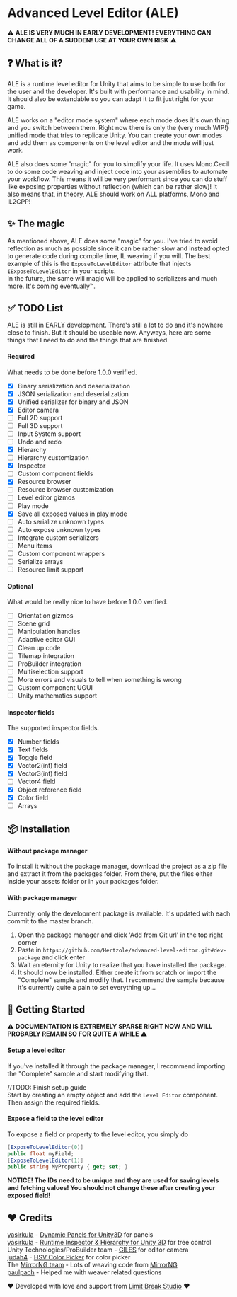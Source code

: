 # Advanced Level Editor (ALE)

⚠ **ALE IS VERY MUCH IN EARLY DEVELOPMENT! EVERYTHING CAN CHANGE ALL OF A SUDDEN! USE AT YOUR OWN RISK** ⚠

## ❓ What is it?
ALE is a runtime level editor for Unity that aims to be simple to use both for the user and the developer. It's built with performance and usability in mind. It should also be extendable so you can adapt it to fit just right for your game.

ALE works on a "editor mode system" where each mode does it's own thing and you switch between them. Right now there is only the (very much WIP!) unified mode that tries to replicate Unity. You can create your own modes and add them as components on the level editor and the mode will just work. 

ALE also does some "magic" for you to simplify your life. It uses Mono.Cecil to do some code weaving and inject code into your assemblies to automate your workflow. This means it will be very performant since you can do stuff like exposing properties without reflection (which can be rather slow)! It also means that, in theory, ALE should work on ALL platforms, Mono and IL2CPP!

## ✨ The magic
As mentioned above, ALE does some "magic" for you. I've tried to avoid reflection as much as possible since it can be rather slow and instead opted to generate code during compile time, IL weaving if you will. The best example of this is the `ExposeToLevelEditor` attribute that injects `IExposeToLevelEditor` in your scripts.  
In the future, the same will magic will be applied to serializers and much more. It's coming eventually™.

## ✅ TODO List
ALE is still in EARLY development. There's still a lot to do and it's nowhere close to finish. But it should be useable now. Anyways, here are some things that I need to do and the things that are finished.
#### Required
What needs to be done before 1.0.0 verified.  
- [x] Binary serialization and deserialization
- [x] JSON serialization and deserialization
- [x] Unified serializer for binary and JSON
- [x] Editor camera
- [ ] Full 2D support
- [ ] Full 3D support
- [ ] Input System support
- [ ] Undo and redo
- [x] Hierarchy
- [ ] Hierarchy customization
- [x] Inspector
- [ ] Custom component fields
- [x] Resource browser
- [ ] Resource browser customization
- [ ] Level editor gizmos
- [ ] Play mode
- [x] Save all exposed values in play mode
- [ ] Auto serialize unknown types
- [ ] Auto expose unknown types
- [ ] Integrate custom serializers
- [ ] Menu items
- [ ] Custom component wrappers
- [ ] Serialize arrays
- [ ] Resource limit support

#### Optional
What would be really nice to have before 1.0.0 verified.  
- [ ] Orientation gizmos
- [ ] Scene grid
- [ ] Manipulation handles
- [ ] Adaptive editor GUI
- [ ] Clean up code
- [ ] Tilemap integration
- [ ] ProBuilder integration
- [ ] Multiselection support
- [ ] More errors and visuals to tell when something is wrong
- [ ] Custom component UGUI
- [ ] Unity mathematics support

#### Inspector fields
The supported inspector fields.  
- [x] Number fields
- [x] Text fields
- [x] Toggle field
- [x] Vector2(int) field
- [x] Vector3(int) field
- [ ] Vector4 field
- [x] Object reference field
- [x] Color field
- [ ] Arrays

## 📦 Installation 
#### Without package manager
To install it without the package manager, download the project as a zip file and extract it from the packages folder. From there, put the files either inside your assets folder or in your packages folder.
#### With package manager
Currently, only the development package is available. It's updated with each commit to the master branch.   

1. Open the package manager and click 'Add from Git url' in the top right corner
2. Paste in `https://github.com/Hertzole/advanced-level-editor.git#dev-package` and click enter
3. Wait an eternity for Unity to realize that you have installed the package.
4. It should now be installed. Either create it from scratch or import the "Complete" sample and modify that. I recommend the sample because it's currently quite a pain to set everything up...

## 🔨 Getting Started

⚠ **DOCUMENTATION IS EXTREMELY SPARSE RIGHT NOW AND WILL PROBABLY REMAIN SO FOR QUITE A WHILE** ⚠

#### Setup a level editor
If you've installed it through the package manager, I recommend importing the "Complete" sample and start modifying that.

//TODO: Finish setup guide  
Start by creating an empty object and add the `Level Editor` component. Then assign the required fields.

#### Expose a field to the level editor
To expose a field or property to the level editor, you simply do  
```cs
[ExposeToLevelEditor(0)]
public float myField;
[ExposeToLevelEditor(1)]
public string MyProperty { get; set; }
```
**NOTICE! The IDs need to be unique and they are used for saving levels and fetching values! You should not change these after creating your exposed field!**

## ❤ Credits
[yasirkula](https://github.com/yasirkula) - [Dynamic Panels for Unity3D](https://github.com/yasirkula/UnityDynamicPanels) for panels  
[yasirkula](https://github.com/yasirkula) - [Runtime Inspector & Hierarchy for Unity 3D](https://github.com/yasirkula/UnityRuntimeInspector) for tree control  
Unity Technologies/ProBuilder team - [GILES](https://github.com/Unity-Technologies/giles) for editor camera  
[judah4](https://github.com/judah4) - [HSV Color Picker](https://github.com/judah4/HSV-Color-Picker-Unity) for color picker  
The [MirrorNG team](https://github.com/MirrorNG) - Lots of weaving code from [MirrorNG](https://github.com/MirrorNG/MirrorNG)  
[paulpach](https://github.com/paulpach) - Helped me with weaver related questions

❤ Developed with love and support from [Limit Break Studio](https://main.limitbreakstudio.com/) ❤
